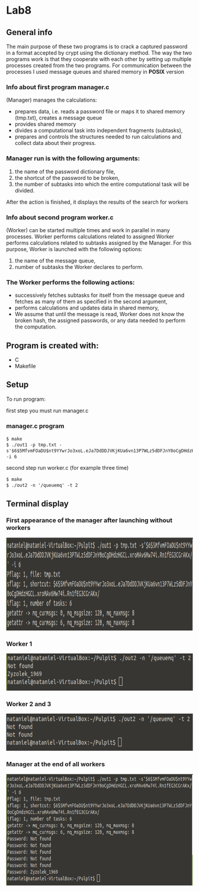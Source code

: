 # Lab8

## General info
The main purpose of these two programs is to crack a captured password in a format accepted by crypt using the dictionary method. The way the two programs work is that they cooperate with each other by setting up multiple processes created from the two programs. For communication between the processes I used message queues and shared memory in <b>POSIX</b> version

### Info about first program manager.c
(Manager) manages the calculations:
* prepares data, i.e. reads a password file or maps it to shared memory (tmp.txt), creates a message queue
* provides shared memory
* divides a computational task into independent fragments (subtasks),
* prepares and controls the structures needed to run calculations and collect data about their progress.

### Manager run is with the following arguments:
1. the name of the password dictionary file,
2. the shortcut of the password to be broken,
3. the number of subtasks into which the entire computational task will be divided.

After the action is finished, it displays the results of the search for workers

### Info about second program worker.c
(Worker) can be started multiple times and work
in parallel in many processes. Worker performs calculations related to assigned Worker performs calculations related to subtasks assigned by the Manager. For this purpose, Worker is launched with the following options:
1. the name of the message queue,
2. number of subtasks the Worker declares to perform.

### The Worker performs the following actions:

* successively fetches subtasks for itself from the message queue and fetches as many of them as
specified in the second argument,
* performs calculations and updates data in shared memory,
* We assume that until the message is read, Worker does not know the broken hash,  the assigned passwords, or any data needed to perform the computation.

## Program is created with:
* C
* Makefile

## Setup
To run program:

first step you must run manager.c 
### manager.c program 
```
$ make
$ ./out1 -p tmp.txt -s'$6$5MfvmFOaDU$nt9YYwrJo3xoL.eJa7DdDDJVKjKUa6vn13P7WLz5dDFJnY0oCgDHdzHGCL.xroMAv6Mw74i.Rn1fEG3CGrAKx/' -i 6
```
second step run worker.c (for example three time)
```
$ make
$ ./out2 -n '/queuemq' -t 2
```

## Terminal display 

### First appearance of the manager after launching without workers
<p align="center">
<img src ="Terminal_manager.PNG" widith="200" height="250">
</p>

### Worker 1 
<p align="center">
<img src ="worker1.PNG" widith="300" height="100">
</p>

### Worker 2 and 3
<p align="center">
<img src ="worker2,3.PNG" widith="300" height="100">
</p>

### Manager at the end of all workers
<p align="center">
<img src ="Terminal_manager2.PNG" widith="300" height="300">
</p>

